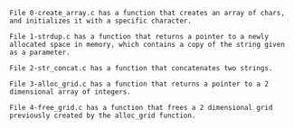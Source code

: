 	File 0-create_array.c has a function that creates an array of chars, and initializes it with a specific character.

	File 1-strdup.c has a function that returns a pointer to a newly allocated space in memory, which contains a copy of the string given as a parameter.

	File 2-str_concat.c has a function that concatenates two strings. 

	File 3-alloc_grid.c has a function that returns a pointer to a 2 dimensional array of integers. 

	File 4-free_grid.c has a function that frees a 2 dimensional grid previously created by the alloc_grid function. 


	

